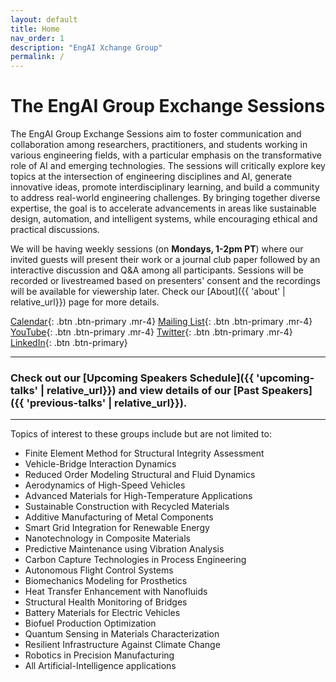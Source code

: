 ```yaml
---
layout: default
title: Home
nav_order: 1
description: "EngAI Xchange Group"
permalink: /
---
```


# The EngAI Group Exchange Sessions

The EngAI Group Exchange Sessions aim to foster communication and collaboration among researchers, practitioners, and students working in various engineering fields, with a particular emphasis on the transformative role of AI and emerging technologies. The sessions will critically explore key topics at the intersection of engineering disciplines and AI, generate innovative ideas, promote interdisciplinary learning, and build a community to address real-world engineering challenges. By bringing together diverse expertise, the goal is to accelerate advancements in areas like sustainable design, automation, and intelligent systems, while encouraging ethical and practical discussions.

We will be having weekly sessions (on **Mondays, 1-2pm PT**) where our invited guests will present their work or a journal club paper followed by an interactive discussion and Q&A among all participants. Sessions will be recorded or livestreamed based on presenters' consent and the recordings will be available for viewership later. Check our [About]({{ 'about' | relative_url}}) page for more details.

[Calendar](https://calendar.google.com/calendar/u/0/embed?src=ab4c643a609c1c1e417badd79027697d716f7bed093114f274c72a8100aafcf6@group.calendar.google.com&ctz=America/Los_Angeles){: .btn .btn-primary .mr-4} 
[Mailing List](https://mailman.stanford.edu/mailman/listinfo/medai_announce){: .btn .btn-primary .mr-4} 
[YouTube](https://www.youtube.com/channel/UCOkkljs06NPPkjNysCdQV4w){: .btn .btn-primary .mr-4} 
[Twitter](https://twitter.com/MedaiStanford){: .btn .btn-primary .mr-4} 
[LinkedIn](https://www.linkedin.com/in/stanford-medai-715754216/){: .btn .btn-primary}

---
### Check out our [Upcoming Speakers Schedule]({{ 'upcoming-talks' | relative_url}}) and view details of our [Past Speakers]({{ 'previous-talks' | relative_url}}).

---

Topics of interest to these groups include but are not limited to:
-	Finite Element Method for Structural Integrity Assessment
-	Vehicle-Bridge Interaction Dynamics
-	Reduced Order Modeling Structural and Fluid Dynamics
-	Aerodynamics of High-Speed Vehicles
-	Advanced Materials for High-Temperature Applications
-	Sustainable Construction with Recycled Materials
-	Additive Manufacturing of Metal Components
-	Smart Grid Integration for Renewable Energy
-	Nanotechnology in Composite Materials
-	Predictive Maintenance using Vibration Analysis
-	Carbon Capture Technologies in Process Engineering
-	Autonomous Flight Control Systems
-	Biomechanics Modeling for Prosthetics
-	Heat Transfer Enhancement with Nanofluids
-	Structural Health Monitoring of Bridges
-	Battery Materials for Electric Vehicles
-	Biofuel Production Optimization
-	Quantum Sensing in Materials Characterization
-	Resilient Infrastructure Against Climate Change
-	Robotics in Precision Manufacturing
-   All Artificial-Intelligence applications


